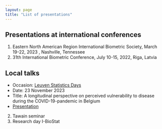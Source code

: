 ```yaml
---
layout: page
title: "List of presentations"
---
```

## Presentations at international conferences
1. Eastern North American Region International Biometric Society, March 19-22, 2023 , Nashville, Tennessee
2. 31th International Biometric Conference,  July  10-15, 2022, Riga, Latvia

   
## Local talks
* Occasion: [Leuven Statistics Days](https://lstat.kuleuven.be/leuven_statistics_days_2023/lsd2023)
* Date: 23 November 2023
* Title: A longitudinal perspective on perceived vulnerability to disease during the COVID-19-pandemic in Belgium
* [Presentation](https://www.overleaf.com/read/dkzyztszxmcv#7bdcdb)

2. Tawain seminar
3. Research day I-BioStat
